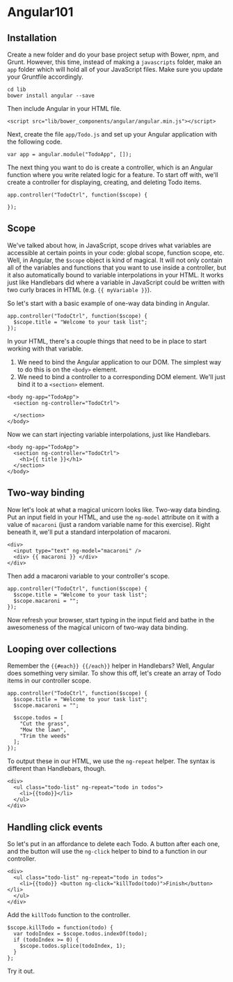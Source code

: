 # Angular101

## Installation

Create a new folder and do your base project setup with Bower, npm, and Grunt. However, this time, instead of making a `javascripts` folder, make an `app` folder which will hold all of your JavaScript files. Make sure you update your Gruntfile accordingly.

```
cd lib
bower install angular --save
```

Then include Angular in your HTML file.

```
<script src="lib/bower_components/angular/angular.min.js"></script>
```

Next, create the file `app/Todo.js` and set up your Angular application with the following code.

```
var app = angular.module("TodoApp", []);
```

The next thing you want to do is create a controller, which is an Angular function where you write related logic for a feature. To start off with, we'll create a controller for displaying, creating, and deleting Todo items.

```
app.controller("TodoCtrl", function($scope) {

});
```

## Scope

We've talked about how, in JavaScript, scope drives what variables are accessible at certain points in your code: global scope, function scope, etc. Well, in Angular, the `$scope` object is kind of magical. It will not only contain all of the variables and functions that you want to use inside a controller, but it also automatically bound to variable interpolations in your HTML.  It works just like Handlebars did where a variable in JavaScript could be written with two curly braces in HTML (e.g. `{{ myVariable }}`).

So let's start with a basic example of one-way data binding in Angular.

```
app.controller("TodoCtrl", function($scope) {
  $scope.title = "Welcome to your task list";
});
```

In your HTML, there's a couple things that need to be in place to start working with that variable.

1. We need to bind the Angular application to our DOM. The simplest way to do this is on the `<body>` element.
2. We need to bind a controller to a corresponding DOM element. We'll just bind it to a `<section>` element.

```
<body ng-app="TodoApp">
  <section ng-controller="TodoCtrl">

  </section>
</body>
```

Now we can start injecting variable interpolations, just like Handlebars.

```
<body ng-app="TodoApp">
  <section ng-controller="TodoCtrl">
    <h1>{{ title }}</h1>
  </section>
</body>
```

## Two-way binding

Now let's look at what a magical unicorn looks like. Two-way data binding. Put an input field in your HTML, and use the `ng-model` attribute on it with a value of `macaroni` (just a random variable name for this exercise). Right beneath it, we'll put a standard interpolation of macaroni.

```
<div>
  <input type="text" ng-model="macaroni" />
  <div> {{ macaroni }} </div>
</div>
```

Then add a macaroni variable to your controller's scope.

```
app.controller("TodoCtrl", function($scope) {
  $scope.title = "Welcome to your task list";
  $scope.macaroni = "";
});
```

Now refresh your browser, start typing in the input field and bathe in the awesomeness of the magical unicorn of two-way data binding.

## Looping over collections

Remember the `{{#each}} {{/each}}` helper in Handlebars? Well, Angular does something very similar. To show this off, let's create an array of Todo items in our controller scope.

```
app.controller("TodoCtrl", function($scope) {
  $scope.title = "Welcome to your task list";
  $scope.macaroni = "";

  $scope.todos = [
    "Cut the grass",
    "Mow the lawn",
    "Trim the weeds"
  ];
});
```

To output these in our HTML, we use the `ng-repeat` helper. The syntax is different than Handlebars, though.

```
<div>
  <ul class="todo-list" ng-repeat="todo in todos">
    <li>{{todo}}</li>
  </ul>
</div>
```

## Handling click events

So let's put in an affordance to delete each Todo. A button after each one, and the button will use the `ng-click` helper to bind to a function in our controller.

```
<div>
  <ul class="todo-list" ng-repeat="todo in todos">
    <li>{{todo}} <button ng-click="killTodo(todo)">Finish</button></li>
  </ul>
</div>
```

Add the `killTodo` function to the controller.

```
$scope.killTodo = function(todo) {
  var todoIndex = $scope.todos.indexOf(todo);
  if (todoIndex >= 0) {
    $scope.todos.splice(todoIndex, 1);
  }
};
```

Try it out.